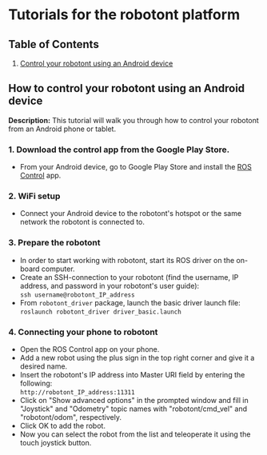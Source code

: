 # Tutorials for the robotont platform

## Table of Contents
1. [Control your robotont using an Android device](#how-to-control-your-robotont-using-an-android-device)

## How to control your robotont using an Android device
**Description:** This tutorial will walk you through how to control your robotont from an Android phone or tablet.

### 1. Download the control app from the Google Play Store. 
* From your Android device, go to Google Play Store and install the [ROS Control](https://play.google.com/store/apps/details?id=com.robotca.ControlApp&hl=en) app.
### 2. WiFi setup
* Connect your Android device to the robotont's hotspot or the same network the robotont is connected to.
### 3. Prepare the robotont
* In order to start working with robotont, start its ROS driver on the on-board computer.
* Create an SSH-connection to your robotont (find the username, IP address, and password in your robotont's user guide):<br/>
``` ssh username@robotont_IP_address ```
* From `robotont_driver` package, launch the basic driver launch file:<br/>
``` roslaunch robotont_driver driver_basic.launch ```

### 4. Connecting your phone to robotont
* Open the ROS Control app on your phone.
* Add a new robot using the plus sign in the top right corner and give it a desired name.
* Insert the robotont's IP address into Master URI field by entering the following:<br/>
``` http://robotont_IP_address:11311 ```
* Click on "Show advanced options" in the prompted window and fill in "Joystick" and "Odometry" topic names with "robotont/cmd_vel" and "robotont/odom", respectively.
* Click OK to add the robot.
* Now you can select the robot from the list and teleoperate it using the touch joystick button.
